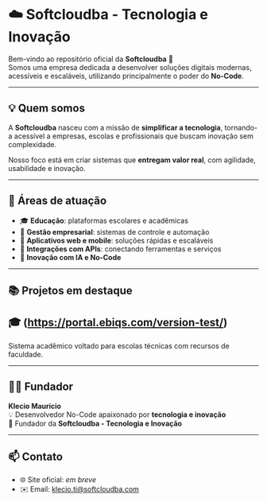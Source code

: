 # ☁️ Softcloudba - Tecnologia e Inovação

Bem-vindo ao repositório oficial da **Softcloudba** 🚀  
Somos uma empresa dedicada a desenvolver soluções digitais modernas, acessíveis e escaláveis, utilizando principalmente o poder do **No-Code**.  

---

## 💡 Quem somos
A **Softcloudba** nasceu com a missão de **simplificar a tecnologia**, tornando-a acessível a empresas, escolas e profissionais que buscam inovação sem complexidade.  

Nosso foco está em criar sistemas que **entregam valor real**, com agilidade, usabilidade e inovação.  

---

## 🚀 Áreas de atuação
- 🎓 **Educação**: plataformas escolares e acadêmicas  
- 💼 **Gestão empresarial**: sistemas de controle e automação  
- 📱 **Aplicativos web e mobile**: soluções rápidas e escaláveis  
- 🔗 **Integrações com APIs**: conectando ferramentas e serviços  
- 🤖 **Inovação com IA e No-Code**  

---

## 📚 Projetos em destaque
## 🎓 (https://portal.ebiqs.com/version-test/)
Sistema acadêmico voltado para escolas técnicas com recursos de faculdade.  

---

## 👨‍💻 Fundador
**Klecio Mauricio**  
💡 Desenvolvedor No-Code apaixonado por **tecnologia e inovação**  
🏢 Fundador da **Softcloudba - Tecnologia e Inovação**

---

## 📫 Contato
- 🌐 Site oficial: *em breve*  
 - ✉️ Email: klecio.ti@softcloudba.com
